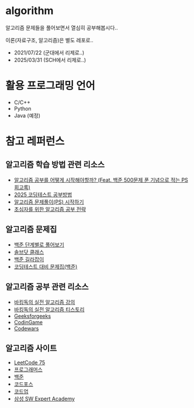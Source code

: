 # algorithm

알고리즘 문제들을 풀어보면서 열심히 공부해봅시다..

이론(자료구조, 알고리즘)은 별도 레포로..

- 2021/07/22 (군대에서 리제로..)
- 2025/03/31 (SCH에서 리제로..)

# 활용 프로그래밍 언어
- C/C++
- Python
- Java (예정)

# 참고 레퍼런스 
## 알고리즘 학습 방법 관련 리소스
- [알고리즘 공부를 어떻게 시작해야할까? (Feat. 백준 500문제 푼 기념으로 적는 PS 회고록)](https://steady-coding.tistory.com/260)
- [2025 코딩테스트 공부방법](https://skmouse.tistory.com/entry/%EC%BD%94%EB%94%A9%ED%85%8C%EC%8A%A4%ED%8A%B8-%EA%B3%B5%EB%B6%80%EB%B0%A9%EB%B2%95)
- [알고리즘 문제풀이(PS) 시작하기](https://plzrun.tistory.com/entry/%EC%95%8C%EA%B3%A0%EB%A6%AC%EC%A6%98-%EB%AC%B8%EC%A0%9C%ED%92%80%EC%9D%B4PS-%EC%8B%9C%EC%9E%91%ED%95%98%EA%B8%B0)
- [초심자를 위한 알고리즘 공부 전략](https://www.slideshare.net/slideshow/startlinklive-algoshipda/72092705)

## 알고리즘 문제집
- [백준 단계별로 풀어보기](https://www.acmicpc.net/step)
- [솔브닷 클래스](https://solved.ac/class)
- [백준 길라잡이](https://ryute.tistory.com/33)
- [코딩테스트 대비 문제집(백준)](https://github.com/tony9402/baekjoon)

## 알고리즘 공부 관련 리소스 
- [바킹독의 실전 알고리즘 강의](https://www.youtube.com/playlist?list=PLtqbFd2VIQv4O6D6l9HcD732hdrnYb6CY)
- [바킹독의 실전 알고리즘 티스토리](https://blog.encrypted.gg/category/%EA%B0%95%EC%A2%8C/%EC%8B%A4%EC%A0%84%20%EC%95%8C%EA%B3%A0%EB%A6%AC%EC%A6%98?page=3)
- [Geeksforgeeks](https://www.geeksforgeeks.org/)
- [CodinGame](https://www.codingame.com/start)
- [Codewars](https://www.codewars.com/)



## 알고리즘 사이트 
- [LeetCode 75](https://leetcode.com/studyplan/leetcode-75/)
- [프로그래머스](https://programmers.co.kr/)
- [백준](https://www.acmicpc.net/)
- [코드포스](https://codeforces.com/)
- [코드업](https://codeup.kr/)
- [삼성 SW Expert Academy](https://swexpertacademy.com/main/main.do)
